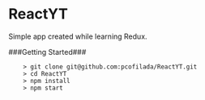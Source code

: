 # ReactYT

Simple app created while learning Redux.

###Getting Started###

```
	> git clone git@github.com:pcofilada/ReactYT.git
	> cd ReactYT
	> npm install
	> npm start
```
